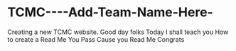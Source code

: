 # TCMC----Add-Team-Name-Here-
Creating a new TCMC website.
Good day folks
Today I shall teach you
How to create a
Read Me
You Pass
Cause you Read Me
Congrats
